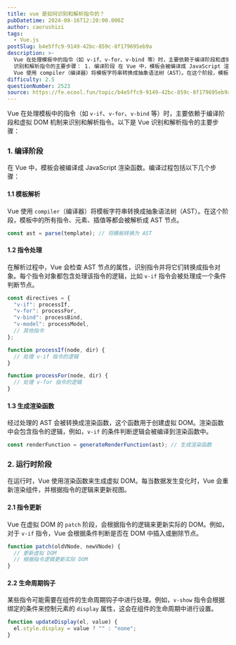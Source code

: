 ```yaml
---
title: vue 是如何识别和解析指令的？
pubDatetime: 2024-08-16T12:20:00.000Z
author: caorushizi
tags:
  - Vue.js
postSlug: b4e5ffc9-9149-42bc-859c-8f179695eb9a
description: >-
  Vue 在处理模板中的指令（如 v-if、v-for、v-bind 等）时，主要依赖于编译阶段和虚拟 DOM 机制来识别和解析指令。以下是 Vue
  识别和解析指令的主要步骤： 1. 编译阶段 在 Vue 中，模板会被编译成 JavaScript 渲染函数。编译过程包括以下几个步骤： 1.1 模板解析
  Vue 使用 compiler（编译器）将模板字符串转换成抽象语法树（AST）。在这个阶段，模板中
difficulty: 2.5
questionNumber: 2523
source: https://fe.ecool.fun/topic/b4e5ffc9-9149-42bc-859c-8f179695eb9a
---
```


Vue 在处理模板中的指令（如 `v-if`、`v-for`、`v-bind` 等）时，主要依赖于编译阶段和虚拟 DOM 机制来识别和解析指令。以下是 Vue 识别和解析指令的主要步骤：

### **1. 编译阶段**

在 Vue 中，模板会被编译成 JavaScript 渲染函数。编译过程包括以下几个步骤：

#### **1.1 模板解析**

Vue 使用 `compiler`（编译器）将模板字符串转换成抽象语法树（AST）。在这个阶段，模板中的所有指令、元素、插值等都会被解析成 AST 节点。

```javascript
const ast = parse(template); // 将模板转换为 AST
```

#### **1.2 指令处理**

在解析过程中，Vue 会检查 AST 节点的属性，识别指令并将它们转换成指令对象。每个指令对象都包含处理该指令的逻辑，比如 `v-if` 指令会被处理成一个条件判断节点。

```javascript
const directives = {
  "v-if": processIf,
  "v-for": processFor,
  "v-bind": processBind,
  "v-model": processModel,
  // 其他指令
};

function processIf(node, dir) {
  // 处理 v-if 指令的逻辑
}

function processFor(node, dir) {
  // 处理 v-for 指令的逻辑
}
```

#### **1.3 生成渲染函数**

经过处理的 AST 会被转换成渲染函数，这个函数用于创建虚拟 DOM。渲染函数中会包含指令的逻辑，例如，`v-if` 的条件判断逻辑会被编译到渲染函数中。

```javascript
const renderFunction = generateRenderFunction(ast); // 生成渲染函数
```

### **2. 运行时阶段**

在运行时，Vue 使用渲染函数来生成虚拟 DOM。每当数据发生变化时，Vue 会重新渲染组件，并根据指令的逻辑来更新视图。

#### **2.1 指令更新**

Vue 在虚拟 DOM 的 `patch` 阶段，会根据指令的逻辑来更新实际的 DOM。例如，对于 `v-if` 指令，Vue 会根据条件判断是否在 DOM 中插入或删除节点。

```javascript
function patch(oldVNode, newVNode) {
  // 更新虚拟 DOM
  // 根据指令逻辑更新实际 DOM
}
```

#### **2.2 生命周期钩子**

某些指令可能需要在组件的生命周期钩子中进行处理。例如，`v-show` 指令会根据绑定的条件来控制元素的 `display` 属性，这会在组件的生命周期中进行设置。

```javascript
function updateDisplay(el, value) {
  el.style.display = value ? "" : "none";
}
```
